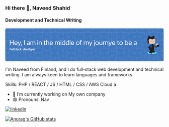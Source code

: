 ### Hi there 👋, Naveed Shahid
#### Development and Technical Writing
![Devlopement & Technical Writing](https://github.com/naveeshahid08/naveeshahid08/blob/main/github-header-image%20(2).png)

I'm Naveed from Finland, and I do full-stack web development and technical writing. I am always keen to learn languages and frameworks.

Skills: PHP / REACT / JS / HTML / CSS / AWS Cloud
a
- 🔭 I’m currently working on My own company 
- 😄 Pronouns: Nav 


[<img src='https://cdn.jsdelivr.net/npm/simple-icons@3.0.1/icons/linkedin.svg' alt='linkedin' height='40'>](https://www.linkedin.com/in/https://www.linkedin.com/in/naveed-shahid-4a26ba102//)  



[![Anurag's GitHub stats](https://github-readme-stats.vercel.app/api?username=naveeshahid08)](https://github.com/anuraghazra/github-readme-stats)
